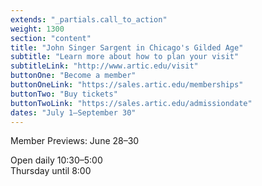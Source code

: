 ```yaml
---
extends: "_partials.call_to_action"
weight: 1300
section: "content"
title: "John Singer Sargent in Chicago's Gilded Age"
subtitle: "Learn more about how to plan your visit"
subtitleLink: "http://www.artic.edu/visit"
buttonOne: "Become a member"
buttonOneLink: "https://sales.artic.edu/memberships"
buttonTwo: "Buy tickets"
buttonTwoLink: "https://sales.artic.edu/admissiondate"
dates: "July 1–September 30"
---
```


Member Previews: June 28–30

Open daily 10:30–5:00  
Thursday until 8:00
